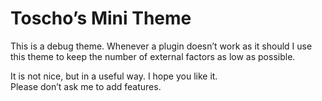 Toscho’s Mini Theme
===================

This is a debug theme. Whenever a plugin doesn’t work as it should I use this 
theme to keep the number of external factors as low as possible.

It is not nice, but in a useful way. I hope you like it.  
Please don’t ask me to add features.
